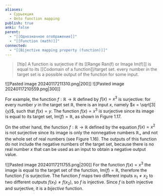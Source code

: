 ```yaml
---
aliases:
  - Сурьекция
  - Onto function mapping
publish: true
anki: false
parent:
  - "[[Однозначное отображение]]"
  - "[[Function (math)]]"
connected:
  - "[[Bijective mapping property (function)]]"
---
```


> [!tip] A function is surjective
 if its [[Range Ran(f) or Image Im(f)]]  is equal to its  [[Codomain of a function]]/target set.
 every number in the target set is a possible output of the function for some input. 

![[Pasted image 20240117211310.png|200]]
![[Pasted image 20240117210559.png|300]]


For example, the function $f : \mathbb{R} \rightarrow \mathbb{R}$ defined by $f(x) = x^3$ is surjective: for every number $y$ in the target set $\mathbb{R}$, there is an input $x$, namely $x = \sqrt[3]{y}$, such that $f(x) = y$. The function $f(x) = x^3$ is surjective since its image is equal to its target set, $\text{Im}(f) = \mathbb{R}$, as shown in Figure 1.17.

On the other hand, the function $f : \mathbb{R} \rightarrow \mathbb{R}$ defined by the equation $f(x) = x^2$ is not surjective since its image is only the nonnegative numbers $\mathbb{R}_+$ and not the whole set of real numbers (see Figure 1.16). The outputs of this function do not include the negative numbers of the target set, because there is no real number $x$ that can be used as an input to obtain a negative output value.

![[Pasted image 20240117211755.png|200]]
For the function $f(x) = x^3$ the image is equal to the target set of the function, $\text{Im}(f) = \mathbb{R}$, therefore the function $f$ is surjective. The function $f$ maps two different inputs $x_1 \neq x_2$ to two different outputs $f(x_1) \neq f(x_2)$, so $f$ is injective. Since $f$ is both injective and surjective, it is a $bijective$ function.






